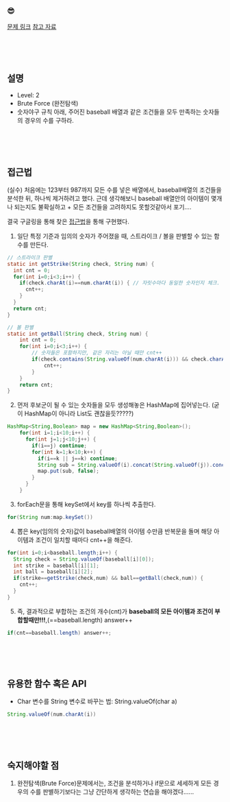 

### &#128526;
[문제 링크](https://programmers.co.kr/learn/courses/30/lessons/42841)
[참고 자료](https://geehye.github.io/programmers-brute-force-search-04)

<br>
<br>
<br>

## 설명
* Level: 2
* Brute Force (완전탐색)
* 숫자야구 규칙 아래, 주어진 baseball 배열과 같은 조건들을 모두 만족하는 숫자들의 경우의 수를 구하라.


<br>
<br>
<br>

## 접근법
(실수) 처음에는 123부터 987까지 모든 수를 넣은 배열에서, baseball배열의 조건들을 분석한 뒤, 하나씩 제거하려고 했다. 근데 생각해보니 baseball 배열안의 아이템이 몇개나 되는지도 불확실하고 + 모든 조건들을 고려하지도 못할것같아서 포기....

결국 구글링을 통해 찾은 [접근법](https://geehye.github.io/programmers-brute-force-search-04)을 통해 구현했다.<br>



1) 일단 특정 기준과 임의의 숫자가 주어졌을 때, 스트라이크 / 볼을 판별할 수 있는 함수를 만든다.
```JAVA
// 스트라이크 판별
static int getStrike(String check, String num) {
  int cnt = 0;
  for(int i=0;i<3;i++) {
    if(check.charAt(i)==num.charAt(i)) { // 자릿수마다 동일한 숫자인지 체크. (Max = 3)
      cnt++;
    }
  }
  return cnt;
}
```
```JAVA
// 볼 판별
static int getBall(String check, String num) {
	int cnt = 0;
	for(int i=0;i<3;i++) {
		// 숫자들은 포함하지만, 같은 자리는 아닐 때만 cnt++
		if(check.contains(String.valueOf(num.charAt(i))) && check.charAt(i)!=num.charAt(i)) {
			cnt++;
		}
	}
	return cnt;
}
```

2) 먼저 후보군이 될 수 있는 숫자들을 모두 생성해놓은 HashMap에 집어넣는다. (굳이 HashMap이 아니라 List도 괜찮을듯?????)
```JAVA
HashMap<String,Boolean> map = new HashMap<String,Boolean>();
    for(int i=1;i<10;i++) {
      for(int j=1;j<10;j++) {
        if(i==j) continue;
        for(int k=1;k<10;k++) {
          if(i==k || j==k) continue;
          String sub = String.valueOf(i).concat(String.valueOf(j)).concat(String.valueOf(k));
          map.put(sub, false);
        }
      }
    }
```


3) forEach문을 통해 keySet에서 key를 하나씩 추출한다.
```JAVA
for(String num:map.keySet())
```


4) 뽑은 key(임의의 숫자)값이 baseball배열의 아이템 수만큼 반복문을 돌며 해당 아이템과 조건이 일치할 때마다 cnt++을 해준다. 
```JAVA
for(int i=0;i<baseball.length;i++) {
  String check = String.valueOf(baseball[i][0]);
  int strike = baseball[i][1];
  int ball = baseball[i][2];
  if(strike==getStrike(check,num) && ball==getBall(check,num)) {
    cnt++;
  }
}
```


5) 즉, 결과적으로 부합하는 조건의 개수(cnt)가 **baseball의 모든 아이템과 조건이 부합할때만!!!**,(==baseball.length) answer++
```JAVA
if(cnt==baseball.length) answer++;
```


<br>
<br>
<br>

## 유용한 함수 혹은 API
* Char 변수를 String 변수로 바꾸는 법: String.valueOf(char a)
```JAVA
String.valueOf(num.charAt(i))
```

<br>
<br>
<br>

## 숙지해야할 점
1) 완전탐색(Brute Force)문제에서는, 조건을 분석하거나 if문으로 세세하게 모든 경우의 수를 판별하기보다는 그냥 간단하게 생각하는 연습을 해야겠다......



<br>
<br>
<br>
